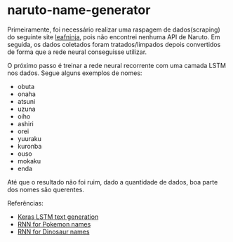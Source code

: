 # naruto-name-generator 
Primeiramente, foi necessário realizar uma raspagem de dados(scraping) do seguinte site [leafninja](http://www.leafninja.com/), pois não encontrei nenhuma API de Naruto. Em seguida, os dados coletados foram tratados/limpados depois convertidos de forma que a rede neural conseguisse utilizar.

O próximo passo é treinar a rede neural recorrente com uma camada LSTM nos dados. 
Segue alguns exemplos de nomes:
* obuta
* onaha
* atsuni
* uzuna
* oiho
* ashiri
* orei
* yuuraku
* kuronba
* ouso
* mokaku
* enda

Até que o resultado não foi ruim, dado a quantidade de dados, boa parte dos nomes são querentes.

Referências: 
* [Keras LSTM text generation](https://github.com/keras-team/keras/blob/master/examples/lstm_text_generation.py)
* [RNN for Pokemon names](https://towardsdatascience.com/generating-pok%C3%A9mon-names-using-rnns-f41003143333)
* [RNN for Dinosaur names](https://datascience-enthusiast.com/DL/Dinosaurus_Island_Character_level_language_model.html)
